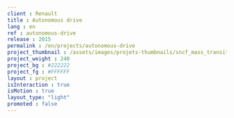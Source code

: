```yaml
---
client : Renault
title : Autonomous drive
lang : en
ref : autonomous-drive
release : 2015
permalink : /en/projects/autonomous-drive
project_thumbnail : /assets/images/projets-thumbnails/sncf_mass_transit_thumb.png
project_weight : 240
project_bg : #222222
project_fg : #FFFFFF
layout : project
isInteraction : true
isMotion : true
layout_type: "light"
promoted : false
---
```

